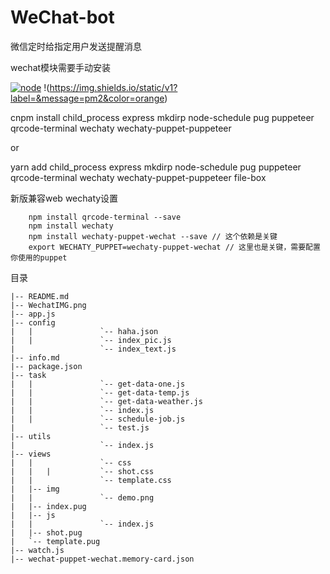 # WeChat-bot
微信定时给指定用户发送提醒消息

wechat模块需要手动安装

[![node](https://img.shields.io/node/v/wechaty.svg?maxAge=604800)](https://nodejs.org/) !(https://img.shields.io/static/v1?label=&message=pm2&color=orange)

cnpm install child_process express mkdirp node-schedule pug puppeteer qrcode-terminal wechaty wechaty-puppet-puppeteer

or

yarn add child_process express mkdirp node-schedule pug puppeteer qrcode-terminal wechaty wechaty-puppet-puppeteer file-box

新版兼容web wechaty设置

```
	npm install qrcode-terminal --save
	npm install wechaty 
	npm install wechaty-puppet-wechat --save // 这个依赖是关键
	export WECHATY_PUPPET=wechaty-puppet-wechat // 这里也是关键，需要配置你使用的puppet
```

目录

```
|-- README.md
|-- WechatIMG.png
|-- app.js
|-- config
|   |               `-- haha.json
|   |               `-- index_pic.js
|                   `-- index_text.js
|-- info.md
|-- package.json
|-- task
|   |               `-- get-data-one.js
|   |               `-- get-data-temp.js
|   |               `-- get-data-weather.js
|   |               `-- index.js
|   |               `-- schedule-job.js
|                   `-- test.js
|-- utils
|                   `-- index.js
|-- views
|   |               `-- css
|   |   |           `-- shot.css
|   |               `-- template.css
|   |-- img
|   |               `-- demo.png
|   |-- index.pug
|   |-- js
|   |               `-- index.js
|   |-- shot.pug
|   `-- template.pug
|-- watch.js
|-- wechat-puppet-wechat.memory-card.json
```
